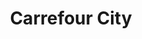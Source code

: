 ---
title: "Carrefour City"
url: /strasbourg/carrefour-city-avenue-de-la-marseillaise/
shop: commodité
---